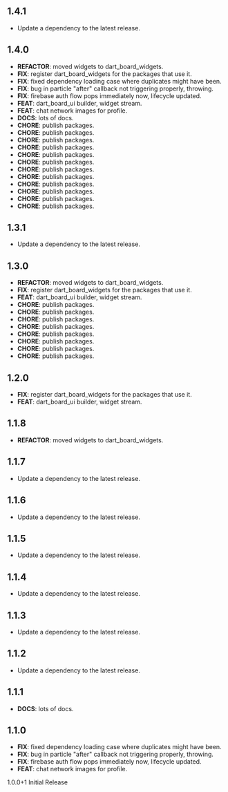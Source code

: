 ## 1.4.1

 - Update a dependency to the latest release.

## 1.4.0

 - **REFACTOR**: moved widgets to dart_board_widgets.
 - **FIX**: register dart_board_widgets for the packages that use it.
 - **FIX**: fixed dependency loading case where duplicates might have been.
 - **FIX**: bug in particle "after" callback not triggering properly, throwing.
 - **FIX**: firebase auth flow pops immediately now, lifecycle updated.
 - **FEAT**: dart_board_ui builder, widget stream.
 - **FEAT**: chat network images for profile.
 - **DOCS**: lots of docs.
 - **CHORE**: publish packages.
 - **CHORE**: publish packages.
 - **CHORE**: publish packages.
 - **CHORE**: publish packages.
 - **CHORE**: publish packages.
 - **CHORE**: publish packages.
 - **CHORE**: publish packages.
 - **CHORE**: publish packages.
 - **CHORE**: publish packages.
 - **CHORE**: publish packages.
 - **CHORE**: publish packages.
 - **CHORE**: publish packages.

## 1.3.1

 - Update a dependency to the latest release.

## 1.3.0

 - **REFACTOR**: moved widgets to dart_board_widgets.
 - **FIX**: register dart_board_widgets for the packages that use it.
 - **FEAT**: dart_board_ui builder, widget stream.
 - **CHORE**: publish packages.
 - **CHORE**: publish packages.
 - **CHORE**: publish packages.
 - **CHORE**: publish packages.
 - **CHORE**: publish packages.
 - **CHORE**: publish packages.
 - **CHORE**: publish packages.
 - **CHORE**: publish packages.

## 1.2.0

 - **FIX**: register dart_board_widgets for the packages that use it.
 - **FEAT**: dart_board_ui builder, widget stream.

## 1.1.8

 - **REFACTOR**: moved widgets to dart_board_widgets.

## 1.1.7

 - Update a dependency to the latest release.

## 1.1.6

 - Update a dependency to the latest release.

## 1.1.5

 - Update a dependency to the latest release.

## 1.1.4

 - Update a dependency to the latest release.

## 1.1.3

 - Update a dependency to the latest release.

## 1.1.2

 - Update a dependency to the latest release.

## 1.1.1

 - **DOCS**: lots of docs.

## 1.1.0

 - **FIX**: fixed dependency loading case where duplicates might have been.
 - **FIX**: bug in particle "after" callback not triggering properly, throwing.
 - **FIX**: firebase auth flow pops immediately now, lifecycle updated.
 - **FEAT**: chat network images for profile.

1.0.0+1 Initial Release